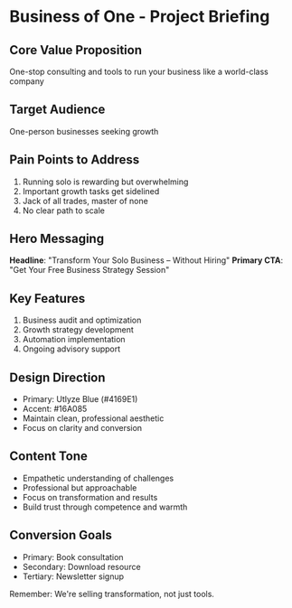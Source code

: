 # Business of One - Project Briefing

## Core Value Proposition
One-stop consulting and tools to run your business like a world-class company

## Target Audience
One-person businesses seeking growth

## Pain Points to Address
1. Running solo is rewarding but overwhelming
2. Important growth tasks get sidelined
3. Jack of all trades, master of none
4. No clear path to scale

## Hero Messaging
**Headline**: "Transform Your Solo Business – Without Hiring"
**Primary CTA**: "Get Your Free Business Strategy Session"

## Key Features
1. Business audit and optimization
2. Growth strategy development
3. Automation implementation
4. Ongoing advisory support

## Design Direction
- Primary: Utlyze Blue (#4169E1)
- Accent: #16A085
- Maintain clean, professional aesthetic
- Focus on clarity and conversion

## Content Tone
- Empathetic understanding of challenges
- Professional but approachable
- Focus on transformation and results
- Build trust through competence and warmth

## Conversion Goals
- Primary: Book consultation
- Secondary: Download resource
- Tertiary: Newsletter signup

Remember: We're selling transformation, not just tools.
